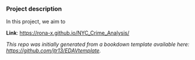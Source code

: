 ### Project description

In this project, we aim to

**Link**: https://rona-x.github.io/NYC_Crime_Analysis/

*This repo was initially generated from a bookdown template available here: https://github.com/jtr13/EDAVtemplate.*	






